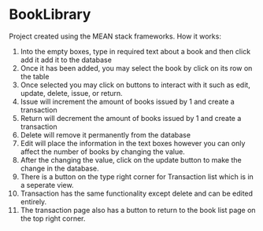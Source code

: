 # BookLibrary
Project created using the MEAN stack frameworks.
How it works: 
1. Into the empty boxes, type in required text about a book and then click add it add it to the database
2. Once it has been added, you may select the book by click on its row on the table
3. Once selected you may click on buttons to interact with it such as edit, update, delete, issue, or return.
4. Issue will increment the amount of books issued by 1 and create a transaction
5. Return will decrement the amount of books issued by 1 and create a transaction
6. Delete will remove it permanently from the database
7. Edit will place the information in the text boxes however you can only affect the number of books by changing the value.
8. After the changing the value, click on the update button to make the change in the database.
9. There is a button on the type right corner for Transaction list which is in a seperate view.
10. Transaction has the same functionality except delete and can be edited entirely.
11. The transaction page also has a button to return to the book list page on the top right corner.
